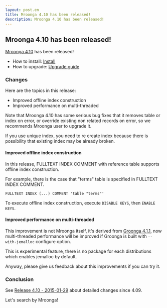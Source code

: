 ```yaml
---
layout: post.en
title: Mroonga 4.10 has been released!
description: Mroonga 4.10 has been released!
---
```


## Mroonga 4.10 has been released!

[Mroonga 4.10](/docs/news.html#release-4-10) has been released!

* How to install: [Install](/docs/install.html)
* How to upgrade: [Upgrade guide](/docs/upgrade.html)

### Changes

Here are the topics in this release:

  * Improved offline index construction
  * Improved performance on multi-threaded

Note that Mroonga 4.10 has some serious bug fixes that it removes table or index on error, or override existing non related records on error, so we recommends Mroonga user to upgrade it.

If you use unique index, you need to re create index because there is possibility that existing index may be already broken.

#### Improved offline index construction

In this release, FULLTEXT INDEX COMMENT with reference table supports offline index construction.

For example, there is the case that "terms" table is specified in FULLTEXT INDEX COMMENT.

    FULLTEXT INDEX (...) COMMENT 'table "terms"'

To execute offline index construction, execute `DISABLE KEYS`, then `ENABLE KEYS`.

#### Improved performance on multi-threaded

This improvement is not Mroonga itself, it's derived from [Groonga 4.1.1](http://groonga.org/en/blog/2015/01/29/release.html), now multi-threaded performance will be improved if Groonga is built with `--with-jemalloc` configure option.

This is experimental feature, there is no package for each distributions which enables jemalloc by default.

Anyway, please give us feedback about this improvements if you can try it.

### Conclusion

See [Release 4.10 - 2015-01-29](/docs/news.html#release-4-10) about detailed changes since 4.09.

Let's search by Mroonga!

